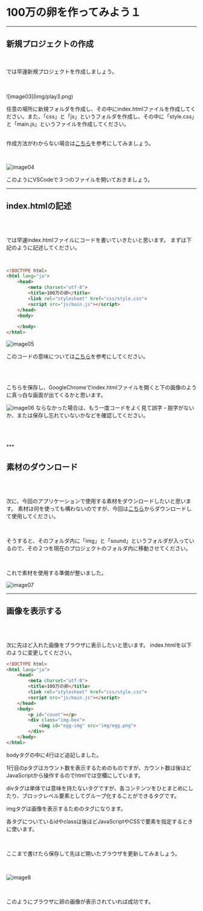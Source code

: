 # 100万の卵を作ってみよう１
***

## 新規プロジェクトの作成
<br />


では早速新規プロジェクトを作成しましょう。

<br />
<br />
![image03](img/play3.png) 

任意の場所に新規フォルダを作成し、その中にindex.htmlファイルを作成してください。また、「css」と「js」というフォルダを作成し、その中に「style.css」と「main.js」というファイルを作成してください。
<br />
<br />

作成方法がわからない場合は[こちら](https://websample-itnav.gitbook.io/websample/#fairuno)を参考にしてみましょう。

<br>

![image04](img/play4.png)

このようにVSCodeで３つのファイルを開いておきましょう。
***

## index.htmlの記述

<br>
<br>

では早速index.htmlファイルにコードを書いていきたいと思います。
まずは下記のように記述してください。

<br>

```html
<!DOCTYPE html>
<html lang="ja">
    <head>
        <meta charset="utf-8">
        <title>100万の卵</title>
        <link rel="stylesheet" href="css/style.css">
        <script src="js/main.js"></script>
    </head>
    <body>
           
    </body>
</html>
```

![image05](img/play5.png)

このコードの意味については[こちら](https://web-beginner-hinode.gitbook.io/project/htmlwoitemiyou)を参考にしてください。

<br>
<br>

こちらを保存し、GoogleChromeでindex.htmlファイルを開くと下の画像のように真っ白な画面が出てくるかと思います。

![image06](img/play6.png)
ならなかった場合は、もう一度コードをよく見て誤字・脱字がないか、または保存し忘れていないかなどを確認してください。

<br>
<br>
<br>
***

## 素材のダウンロード

<br />
<br />

次に、今回のアプリケーションで使用する素材をダウンロードしたいと思います。
素材は何を使っても構わないのですが、今回は[こちら](img/materials.zip)からダウンロードして使用してください。

<br>

そうすると、そのフォルダ内に「img」と「sound」というフォルダが入っているので、その２つを現在のプロジェクトのフォルダ内に移動させてください。

<br>

これで素材を使用する準備が整いました。

![image07](img/play7.png)

***

## 画像を表示する

<br>
<br>

次に先ほど入れた画像をブラウザに表示したいと思います。
index.htmlを以下のように変更してください。

```html
<!DOCTYPE html>
<html lang="ja">
    <head>
        <meta charset="utf-8">
        <title>100万の卵</title>
        <link rel="stylesheet" href="css/style.css">
        <script src="js/main.js"></script>
    </head>
    <body>
        <p id="count"></p>
        <div class="img-box">
            <img id="egg-img" src="img/egg.png">
        </div>
    </body>
</html>
```

bodyタグの中に4行ほど追記しました。

1行目のpタグはカウント数を表示するためのものですが、カウント数は後ほどJavaScriptから操作するのでhtmlでは空欄にしています。

divタグは単体では意味を持たないタグですが、各コンテンツをひとまとめにしたり、ブロックレベル要素としてグループ化することができるタグです。

imgタグは画像を表示するためのタグになります。

各タグについているidやclassは後ほどJavaScriptやCSSで要素を指定するときに使います。

<br>

ここまで書けたら保存して先ほど開いたブラウザを更新してみましょう。

<br>

![image8](img/play8.png)

<br>

このようにブラウザに卵の画像が表示されていれば成功です。